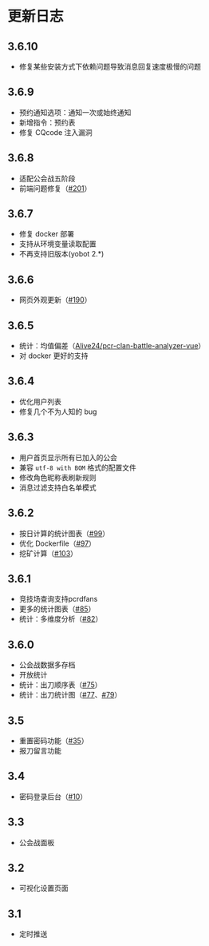 # 更新日志

## 3.6.10

- 修复某些安装方式下依赖问题导致消息回复速度极慢的问题

## 3.6.9

- 预约通知选项：通知一次或始终通知
- 新增指令：预约表
- 修复 CQcode 注入漏洞

## 3.6.8

- 适配公会战五阶段
- 前端问题修复（[#201](https://github.com/pcrbot/yobot/pull/201)）

## 3.6.7

- 修复 docker 部署
- 支持从环境变量读取配置
- 不再支持旧版本(yobot 2.*)

## 3.6.6

- 网页外观更新（[#190](https://github.com/pcrbot/yobot/pull/190)）

## 3.6.5

- 统计：均值偏差（[Alive24/pcr-clan-battle-analyzer-vue](https://github.com/Alive24/pcr-clan-battle-analyzer-vue)）
- 对 docker 更好的支持

## 3.6.4

- 优化用户列表
- 修复几个不为人知的 bug

## 3.6.3

- 用户首页显示所有已加入的公会
- 兼容 `utf-8 with BOM` 格式的配置文件
- 修改角色昵称表刷新规则
- 消息过滤支持白名单模式

## 3.6.2

- 按日计算的统计图表（[#99](https://github.com/pcrbot/yobot/pull/99)）
- 优化 Dockerfile（[#97](https://github.com/pcrbot/yobot/pull/97)）
- 挖矿计算（[#103](https://github.com/pcrbot/yobot/pull/103)）

## 3.6.1

- 竞技场查询支持pcrdfans
- 更多的统计图表（[#85](https://github.com/pcrbot/yobot/pull/85)）
- 统计：多维度分析（[#82](https://github.com/pcrbot/yobot/pull/82)）

## 3.6.0

- 公会战数据多存档
- 开放统计
- 统计：出刀顺序表（[#75](https://github.com/pcrbot/yobot/pull/75)）
- 统计：出刀统计图（[#77](https://github.com/pcrbot/yobot/pull/77)、[#79](https://github.com/pcrbot/yobot/pull/79)）

## 3.5

- 重置密码功能（[#35](https://github.com/pcrbot/yobot/pull/35)）
- 报刀留言功能

## 3.4

- 密码登录后台（[#10](https://github.com/pcrbot/yobot/pull/10)）

## 3.3

- 公会战面板

## 3.2

- 可视化设置页面

## 3.1

- 定时推送
